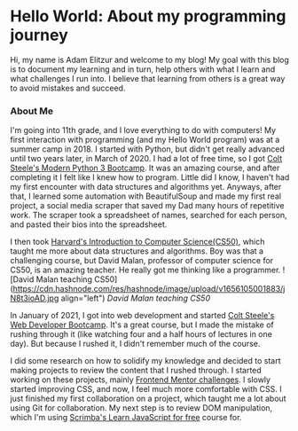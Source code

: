 # Hello World: About my programming journey


Hi, my name is Adam Elitzur and welcome to my blog! My goal with this blog is to document my learning and in turn, help others with what I learn and what challenges I run into. I believe that learning from others is a great way to avoid mistakes and succeed.

### About Me
I'm going into 11th grade, and I love everything to do with computers! My first interaction with programming (and my Hello World program) was at a summer camp in 2018. I started with Python, but didn't get really advanced until two years later, in March of 2020. I had a lot of free time, so I got [Colt Steele's Modern Python 3 Bootcamp](https://www.udemy.com/course/the-modern-python3-bootcamp/). It was an amazing course, and after completing it I felt like I knew how to program. Little did I know, I haven't had my first encounter with data structures and algorithms yet. Anyways, after that, I learned some automation with BeautifulSoup and made my first real project, a social media scraper that saved my Dad many hours of repetitive work. The scraper took a spreadsheet of names, searched for each person, and pasted their bios into the spreadsheet.

I then took [Harvard's Introduction to Computer Science(CS50)](https://cs50.harvard.edu/x), which taught me more about data structures and algorithms. Boy was that a challenging course, but David Malan, professor of computer science for CS50, is an amazing teacher. He really got me thinking like a programmer.
![David Malan teaching CS50](https://cdn.hashnode.com/res/hashnode/image/upload/v1656105001883/jN8t3ioAD.jpg align="left") *David Malan teaching CS50*


In January of 2021, I got into web development and started [Colt Steele's Web Developer Bootcamp](https://www.udemy.com/course/the-web-developer-bootcamp/). It's a great course, but I made the mistake of rushing through it (like watching four and a half hours of lectures in one day). But because I rushed it, I didn't remember much of the course.

I did some research on how to solidify my knowledge and decided to start making projects to review the content that I rushed through. I started working on these projects, mainly [Frontend Mentor challenges](https://www.frontendmentor.io/challenges?sort=difficulty|asc&types=free,free-plus). I slowly started improving CSS, and now, I feel much more comfortable with CSS. I just finished my first collaboration on a project, which taught me a lot about using Git for collaboration. My next step is to review DOM manipulation, which I'm using [Scrimba's Learn JavaScript for free](https://scrimba.com/learn/learnjavascript) course for.
